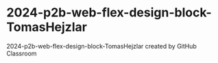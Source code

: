 # 2024-p2b-web-flex-design-block-TomasHejzlar
2024-p2b-web-flex-design-block-TomasHejzlar created by GitHub Classroom
